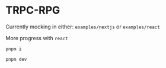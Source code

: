 # TRPC-RPG

Currently mocking in either:
`examples/nextjs` or `examples/react`

More progress with `react`

`pnpm i`

`pnpm dev`

